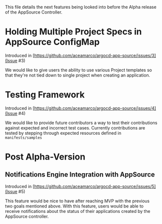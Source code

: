 This file details the next features being looked into before the Alpha release of the AppSource Controller.

# Holding Multiple Project Specs in AppSource ConfigMap

Introduced in [https://github.com/aceamarco/argocd-app-source/issues/3](Issue #3)

We would like to give users the ability to use various Project templates so that 
they're not tied down to single project when creating an application.

# Testing Framework

Introduced in [https://github.com/aceamarco/argocd-app-source/issues/4](Issue #4)

We would like to provide future contributors a way to test their contributions against
expected and incorrect test cases. Currently contributions are tested by stepping through 
expected resources defined in `manifests/samples`

# Post Alpha-Version

## Notifications Engine Integration with AppSource

Introduced in [https://github.com/aceamarco/argocd-app-source/issues/5](Issue #5)

This feature would be nice to have after reaching MVP with the previous two goals 
mentioned above. With this feature, users would be able to receive notifications about 
the status of their applications created by the AppSource controller.

